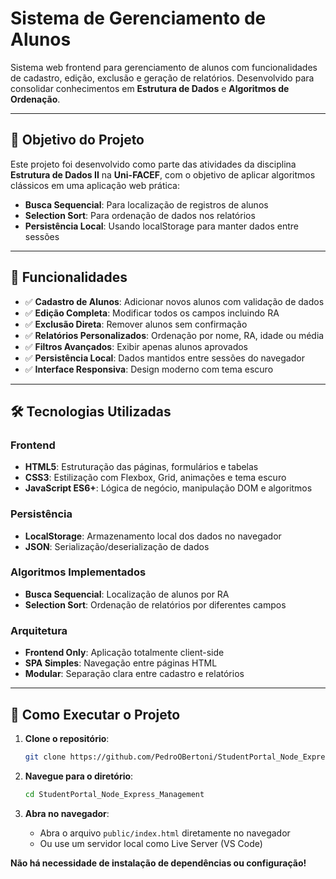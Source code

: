 # Sistema de Gerenciamento de Alunos

Sistema web frontend para gerenciamento de alunos com funcionalidades de cadastro, edição, exclusão e geração de relatórios. Desenvolvido para consolidar conhecimentos em **Estrutura de Dados** e **Algoritmos de Ordenação**.

---

## 🎯 Objetivo do Projeto

Este projeto foi desenvolvido como parte das atividades da disciplina **Estrutura de Dados II** na **Uni-FACEF**, com o objetivo de aplicar algoritmos clássicos em uma aplicação web prática:

- **Busca Sequencial**: Para localização de registros de alunos
- **Selection Sort**: Para ordenação de dados nos relatórios
- **Persistência Local**: Usando localStorage para manter dados entre sessões

---

## 🧩 Funcionalidades

- ✅ **Cadastro de Alunos**: Adicionar novos alunos com validação de dados
- ✅ **Edição Completa**: Modificar todos os campos incluindo RA
- ✅ **Exclusão Direta**: Remover alunos sem confirmação
- ✅ **Relatórios Personalizados**: Ordenação por nome, RA, idade ou média
- ✅ **Filtros Avançados**: Exibir apenas alunos aprovados
- ✅ **Persistência Local**: Dados mantidos entre sessões do navegador
- ✅ **Interface Responsiva**: Design moderno com tema escuro

---

## 🛠️ Tecnologias Utilizadas

### **Frontend**
- **HTML5**: Estruturação das páginas, formulários e tabelas
- **CSS3**: Estilização com Flexbox, Grid, animações e tema escuro
- **JavaScript ES6+**: Lógica de negócio, manipulação DOM e algoritmos

### **Persistência**
- **LocalStorage**: Armazenamento local dos dados no navegador
- **JSON**: Serialização/deserialização de dados

### **Algoritmos Implementados**
- **Busca Sequencial**: Localização de alunos por RA
- **Selection Sort**: Ordenação de relatórios por diferentes campos

### **Arquitetura**
- **Frontend Only**: Aplicação totalmente client-side
- **SPA Simples**: Navegação entre páginas HTML
- **Modular**: Separação clara entre cadastro e relatórios

---

## 🚀 Como Executar o Projeto

1. **Clone o repositório**:
   ```bash
   git clone https://github.com/PedroOBertoni/StudentPortal_Node_Express_Management.git
   ```

2. **Navegue para o diretório**:
   ```bash
   cd StudentPortal_Node_Express_Management
   ```

3. **Abra no navegador**:
   - Abra o arquivo `public/index.html` diretamente no navegador
   - Ou use um servidor local como Live Server (VS Code)

**Não há necessidade de instalação de dependências ou configuração!**
